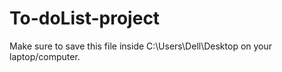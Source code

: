 # To-doList-project
Make sure to save this file inside C:\Users\Dell\Desktop on your laptop/computer. 
 
